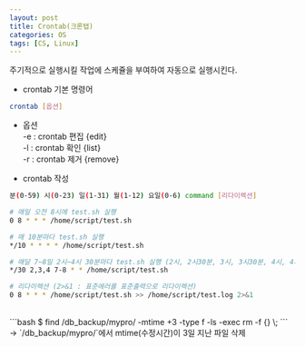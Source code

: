 ```yaml
---
layout: post
title: Crontab(크론탭)
categories: OS
tags: [CS, Linux]
---
```

주기적으로 실행시킬 작업에 스케쥴을 부여하여 자동으로 실행시킨다.

* crontab 기본 명령어 

```bash
crontab [옵션]
```
- 옵션   
-e : crontab 편집 {edit}  
-l : crontab 확인 {list}  
-r : crontab 제거 {remove}

* crontab 작성
  
```bash
분(0-59) 시(0-23) 일(1-31) 월(1-12) 요일(0-6) command [리다이렉션]

# 매일 오전 8시에 test.sh 실행
0 8 * * * /home/script/test.sh

# 매 10분마다 test.sh 실행
*/10 * * * * /home/script/test.sh

# 매달 7~8일 2시~4시 30분마다 test.sh 실행 (2시, 2시30분, 3시, 3시30분, 4시, 4시30분)
*/30 2,3,4 7-8 * * /home/script/test.sh

# 리다이렉션 (2>&1 : 표준에러를 표준출력으로 리다이렉션)
0 8 * * * /home/script/test.sh >> /home/script/test.log 2>&1
```

<br>
```bash
$ find /db_backup/mypro/ -mtime +3 -type f -ls -exec rm -f {} \;
```
→ `/db_backup/mypro/`에서 mtime(수정시간)이 3일 지난 파일 삭제